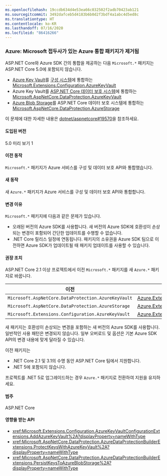 ```yaml
---
ms.openlocfilehash: 19ccdb634d4e53ea66c032502f2adb70423ab121
ms.sourcegitcommit: 3492dafceb5d4183b6b0d2f3bdf4a1abc4d5ed8c
ms.translationtype: HT
ms.contentlocale: ko-KR
ms.lasthandoff: 07/16/2020
ms.locfileid: "86416266"
---
```

### <a name="azure-microsoft-prefixed-azure-integration-packages-removed"></a>Azure: Microsoft 접두사가 있는 Azure 통합 패키지가 제거됨

ASP.NET Core와 Azure SDK 간의 통합을 제공하는 다음 `Microsoft.*` 패키지는 ASP.NET Core 5.0에 포함되지 않습니다.

* [Azure Key Vault](/azure/key-vault/)를 [구성 시스템](/aspnet/core/fundamentals/configuration/)에 통합하는 [Microsoft.Extensions.Configuration.AzureKeyVault](https://www.nuget.org/packages/Microsoft.Extensions.Configuration.AzureKeyVault/)
* Azure Key Vault를 [ASP.NET Core 데이터 보호 시스템](/aspnet/core/security/data-protection/introduction)에 통합하는 [Microsoft.AspNetCore.DataProtection.AzureKeyVault](https://www.nuget.org/packages/Microsoft.AspNetCore.DataProtection.AzureKeyVault/)
* [Azure Blob Storage](/azure/storage/blobs/)를 ASP.NET Core 데이터 보호 시스템에 통합하는 [Microsoft.AspNetCore.DataProtection.AzureStorage](https://www.nuget.org/packages/Microsoft.AspNetCore.DataProtection.AzureStorage/)

이 문제에 대한 자세한 내용은 [dotnet/aspnetcore#19570](https://github.com/dotnet/aspnetcore/issues/19570)을 참조하세요.

#### <a name="version-introduced"></a>도입된 버전

5.0 미리 보기 1

#### <a name="old-behavior"></a>이전 동작

`Microsoft.*` 패키지가 Azure 서비스를 구성 및 데이터 보호 API와 통합했습니다.

#### <a name="new-behavior"></a>새 동작

새 `Azure.*` 패키지가 Azure 서비스를 구성 및 데이터 보호 API와 통합합니다.

#### <a name="reason-for-change"></a>변경 이유

`Microsoft.*` 패키지에 다음과 같은 문제가 있습니다.

* 오래된 버전의 Azure SDK를 사용합니다. 새 버전의 Azure SDK에 호환성이 손상되는 변경이 포함되어 간단한 업데이트를 수행할 수 없습니다.
* .NET Core 릴리스 일정에 연동됩니다. 패키지의 소유권을 Azure SDK 팀으로 이전하면 Azure SDK가 업데이트될 때 패키지 업데이트를 사용할 수 있습니다.

#### <a name="recommended-action"></a>권장 조치

ASP.NET Core 2.1 이상 프로젝트에서 이전 `Microsoft.*` 패키지를 새 `Azure.*` 패키지로 바꿉니다.

| 이전 | 단추를 사용하여 새 |
|--|--|
| `Microsoft.AspNetCore.DataProtection.AzureKeyVault` | [Azure.Extensions.AspNetCore.DataProtection.Keys](https://www.nuget.org/packages/Azure.Extensions.AspNetCore.DataProtection.Keys) |
| `Microsoft.AspNetCore.DataProtection.AzureStorage` | [Azure.Extensions.AspNetCore.DataProtection.Blobs](https://www.nuget.org/packages/Azure.Extensions.AspNetCore.DataProtection.Blobs) |
| `Microsoft.Extensions.Configuration.AzureKeyVault` | [Azure.Extensions.AspNetCore.Configuration.Secrets](https://www.nuget.org/packages/Azure.Extensions.AspNetCore.Configuration.Secrets) |

새 패키지는 호환성이 손상되는 변경을 포함하는 새 버전의 Azure SDK를 사용합니다. 일반적인 사용 패턴은 변경되지 않습니다. 일부 오버로드 및 옵션은 기본 Azure SDK API의 변경 내용에 맞게 달라질 수 있습니다.

이전 패키지는

* .NET Core 2.1 및 3.1의 수명 동안 ASP.NET Core 팀에서 지원합니다.
* .NET 5에 포함되지 않습니다.

프로젝트를 .NET 5로 업그레이드하는 경우 `Azure.*` 패키지로 전환하여 지원을 유지하세요.

#### <a name="category"></a>범주

ASP.NET Core

#### <a name="affected-apis"></a>영향을 받는 API

- <xref:Microsoft.Extensions.Configuration.AzureKeyVaultConfigurationExtensions.AddAzureKeyVault%2A?displayProperty=nameWithType>
- <xref:Microsoft.AspNetCore.DataProtection.AzureDataProtectionBuilderExtensions.ProtectKeysWithAzureKeyVault%2A?displayProperty=nameWithType>
- <xref:Microsoft.AspNetCore.DataProtection.AzureDataProtectionBuilderExtensions.PersistKeysToAzureBlobStorage%2A?displayProperty=nameWithType>

<!--

#### Affected APIs

- `Overload:Microsoft.Extensions.Configuration.AzureKeyVaultConfigurationExtensions.AddAzureKeyVault`
- `Overload:Microsoft.AspNetCore.DataProtection.AzureDataProtectionBuilderExtensions.ProtectKeysWithAzureKeyVault`
- `Overload:Microsoft.AspNetCore.DataProtection.AzureDataProtectionBuilderExtensions.PersistKeysToAzureBlobStorage`

-->
